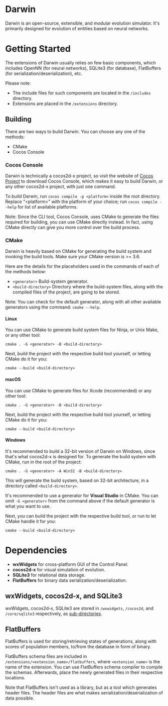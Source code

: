# Darwin

Darwin is an open-source, extensible, and modular evolution simulator. It's primarily designed for evolution of entities based on neural networks.

# Getting Started

The extensions of Darwin usually relies on few basic components, which includes OpenNN (for neural networks), SQLite3 (for database), FlatBuffers (for serialization/deserialization), etc.

Please note:

- The include files for such components are located in the `/includes` directory.
- Extensions are placed in the `/extensions` directory.

## Building

There are two ways to build Darwin. You can choose any one of the methods:

- CMake
- Cocos Console

### Cocos Console

Darwin is technically a cocos2d-x project, so visit the website of [Cocos Project](https://www.cocos.com) to download Cocos Console, which makes it easy to build Darwin, or any other cocos2d-x project, with just one command.

To build Darwin, run `cocos compile -p <platform>` inside the root directory. Replace "\<platform>" with the platform of your choice; run `cocos compile --help` for list of available platforms.

Note: Since the CLI tool, Cocos Console, uses CMake to generate the files required for building, you can use CMake directly instead. In fact, using CMake directly can give you more control over the build process.

### CMake

Darwin is heavily based on CMake for generating the build system and invoking the build tools. Make sure your CMake version is >= 3.6.

Here are the details for the placeholders used in the commands of each of the methods below:

- `<generator>` Build-system generator.
- `<build-directory>` Directory where the build-system files, along with the compiled files of the project, are going to be stored.

Note: You can check for the default generator, along with all other available generators using the command: `cmake --help`.

#### Linux

You can use CMake to generate build system files for Ninja, or Unix Make, or any other tool:

`cmake . -G <generator> -B <build-directory>`

Next, build the project with the respective build tool yourself, or letting CMake do it for you:

`cmake --build <build-directory>`

#### macOS

You can use CMake to generate files for Xcode (recommended) or any other tool:

`cmake . -G <generator> -B <build-directory>`

Next, build the project with the respective build tool yourself, or letting CMake do it for you:

`cmake --build <build-directory>`

#### Windows

It's recommended to build a 32-bit version of Darwin on Windows, since that's what cocos2d-x is designed for. To generate the build system with CMake, run in the root of the project:

`cmake . -G <generator> -A Win32 -B <build-directory>`

This will generate the build system, based on 32-bit architecture, in a directory called `<build-directory>`.

It's recommended to use a generator for __Visual Studio__ in CMake. You can omit `-G <generator>` from the command above if the default generator is what you want to use.

Next, you can build the project with the respective build tool, or run to let CMake handle it for you:

`cmake --build <build-directory>`

# Dependencies

- __wxWidgets__ for cross-platform GUI of the Control Panel.
- __cocos2d-x__ for visual simulation of evolution.
- __SQLite3__ for relational data storage.
- __FlatBuffers__ for binary data serialization/deserialization.

## wxWidgets, cocos2d-x, and SQLite3

wxWidgets, cocos2d-x, SQLite3 are stored in `/wxwidgets`, `/cocos2d`, and `/core/sqlite3` respectively, as [sub-directories](https://cmake.org/cmake/help/latest/command/add_subdirectory.html).

## FlatBuffers

FlatBuffers is used for storing/retrieving states of generations, along with scores of population members, to/from the database in form of binary. 

FlatBuffers schema files are included in `/extensions/<extension_name>/flatbuffers`, where `<extension_name>` is the name of the extension. You can use FlatBuffers schema compiler to compile the schemas. Afterwards, place the newly generated files in their respective locations.

Note that FlatBuffers isn't used as a library, but as a tool which generates header files. The header files are what makes serialization/deserialization of data possible.